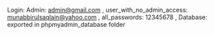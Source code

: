 Login:
Admin: admin@gmail.com ,
user_with_no_admin_access: munabbirulsaqlain@yahoo.com ,
all_passwords: 12345678 ,
Database: exported in phpmyadmin_database folder